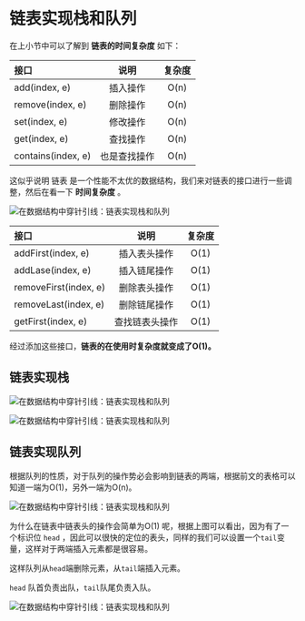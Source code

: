 # 链表实现栈和队列



在上小节中可以了解到 **链表的时间复杂度** 如下：

| 接口               |     说明     | 复杂度 |
| :----------------- | :----------: | :----: |
| add(index, e)      |   插入操作   |  O(n)  |
| remove(index, e)   |   删除操作   |  O(n)  |
| set(index, e)      |   修改操作   |  O(n)  |
| get(index, e)      |   查找操作   |  O(n)  |
| contains(index, e) | 也是查找操作 |  O(n)  |

这似乎说明 链表 是一个性能不太优的数据结构，我们来对链表的接口进行一些调整，然后在看一下 **时间复杂度** 。

![在数据结构中穿针引线：链表实现栈和队列](http://www.cxyxiaowu.com/wp-content/uploads/2019/10/1571058288-1176a2b40252921.jpg)

| 接口                  |      说明      | 复杂度 |
| :-------------------- | :------------: | :----: |
| addFirst(index, e)    |  插入表头操作  |  O(1)  |
| addLase(index, e)     |  插入链尾操作  |  O(1)  |
| removeFirst(index, e) |  删除表头操作  |  O(1)  |
| removeLast(index, e)  |  删除链尾操作  |  O(1)  |
| getFirst(index, e)    | 查找链表头操作 |  O(1)  |

经过添加这些接口，**链表的在使用时复杂度就变成了O(1)。**

## 链表实现栈

![在数据结构中穿针引线：链表实现栈和队列](http://www.cxyxiaowu.com/wp-content/uploads/2019/10/1571058289-7a8621fce8795a5.gif)

![在数据结构中穿针引线：链表实现栈和队列](http://www.cxyxiaowu.com/wp-content/uploads/2019/10/1571058290-318bd6c8d81aaed.png)

## 链表实现队列

根据队列的性质，对于队列的操作势必会影响到链表的两端，根据前文的表格可以知道一端为O(1)，另外一端为O(n)。

![在数据结构中穿针引线：链表实现栈和队列](http://www.cxyxiaowu.com/wp-content/uploads/2019/10/1571058290-09fa571f04052e6.png)


为什么在链表中链表头的操作会简单为O(1) 呢，根据上图可以看出，因为有了一个标识位 `head` ，因此可以很快的定位的表头，同样的我们可以设置一个`tail`变量，这样对于两端插入元素都是很容易。

这样队列从`head`端删除元素，从`tail`端插入元素。

`head` 队首负责出队，`tail`队尾负责入队。

![在数据结构中穿针引线：链表实现栈和队列](http://www.cxyxiaowu.com/wp-content/uploads/2019/10/1571058291-2337b60e1c9f27e.jpg)